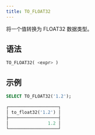 ```yaml
---
title: TO_FLOAT32
---
```


将一个值转换为 FLOAT32 数据类型。

## 语法

```sql
TO_FLOAT32( <expr> )
```

## 示例

```sql
SELECT TO_FLOAT32('1.2');

┌───────────────────┐
│ to_float32('1.2') │
├───────────────────┤
│               1.2 │
└───────────────────┘
```